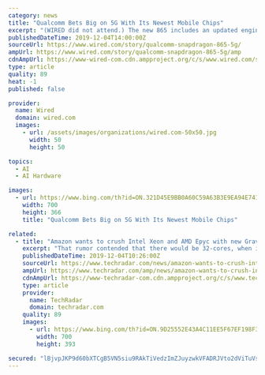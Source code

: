 ```yaml
---
category: news
title: "Qualcomm Bets Big on 5G With Its Newest Mobile Chips"
excerpt: "(WIRED did not attend.) The new 865 includes an updated engine for processing AI functions that Qualcomm says is twice as powerful as the AI engine on the previous chip. Gamers will see a boost as well, with a GPU that Qualcomm claims is 20 percent faster than before. The new chip can also support real-time language translation, and can power a ..."
publishedDateTime: 2019-12-04T14:00:00Z
sourceUrl: https://www.wired.com/story/qualcomm-snapdragon-865-5g/
ampUrl: https://www.wired.com/story/qualcomm-snapdragon-865-5g/amp
cdnAmpUrl: https://www-wired-com.cdn.ampproject.org/c/s/www.wired.com/story/qualcomm-snapdragon-865-5g/amp
type: article
quality: 89
heat: -1
published: false

provider:
  name: Wired
  domain: wired.com
  images:
    - url: /assets/images/organizations/wired.com-50x50.jpg
      width: 50
      height: 50

topics:
  - AI
  - AI Hardware

images:
  - url: https://www.bing.com/th?id=ON.321D45E9BB0A60C59A63B3E9EA94E741
    width: 700
    height: 366
    title: "Qualcomm Bets Big on 5G With Its Newest Mobile Chips"

related:
  - title: "Amazon wants to crush Intel Xeon and AMD Epyc with new Graviton2 chips"
    excerpt: "That rumor contended that there would be 32-cores, when in fact the chips will run to 64-cores, and Graviton2 represents a huge performance boost compared to its predecessor. Amazon’s new AI keyboard could compose hit pop songs in the future NASCAR picks AWS to power its cloud Best cloud management software of 2019 In fact, Amazon says that ..."
    publishedDateTime: 2019-12-04T10:26:00Z
    sourceUrl: https://www.techradar.com/news/amazon-wants-to-crush-intel-xeon-and-amd-epyc-with-new-graviton2-chips
    ampUrl: https://www.techradar.com/amp/news/amazon-wants-to-crush-intel-xeon-and-amd-epyc-with-new-graviton2-chips
    cdnAmpUrl: https://www-techradar-com.cdn.ampproject.org/c/s/www.techradar.com/amp/news/amazon-wants-to-crush-intel-xeon-and-amd-epyc-with-new-graviton2-chips
    type: article
    provider:
      name: TechRadar
      domain: techradar.com
    quality: 89
    images:
      - url: https://www.bing.com/th?id=ON.9D25552E43A4C11EE5F67EF198F3B184
        width: 700
        height: 393

secured: "lBjvpJKP9d60bXTCgB5VN5siu9RAkTiVedzImZJuyzwkVFADRJVto2dViTuVsVF8QPbNluYKWvjpzBanhHV7z8eTqLZhzBZajuGBbTDczvTSFPSMaOuW3Y8IjX0OJelBrwIU+V+uPsucdMi8+nb9BWsd+DTX/W+vCcNq9dHQ40SqQOGFhvotRD7o+t1BoErSYyi2u8wRVlU34YbustxgS9EVGdHizyCOaZW6PYIImJ/FZLq8sGEcFLssFKHj8jCtrrkvWkEtyMIxarRu5lPn7g==;3Th69yUUTYg6nOCIiBNpGg=="
---
```


